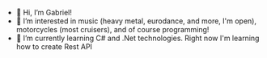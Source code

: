 - 👋 Hi, I’m Gabriel!
- 👀 I’m interested in music (heavy metal, eurodance, and more, I'm open), motorcycles (most cruisers), and of course programming! 
- 🌱 I’m currently learning C# and .Net technologies. Right now I'm learning how to create Rest API


<!---
Maflex24/Maflex24 is a ✨ special ✨ repository because its `README.md` (this file) appears on your GitHub profile.
You can click the Preview link to take a look at your changes.
--->
